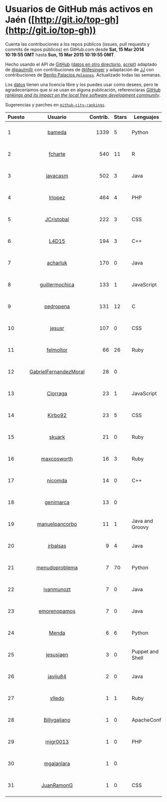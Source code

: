 # Usuarios de GitHub más activos en Jaén ([http://git.io/top-gh](http://git.io/top-gh))



  Cuenta las contribuciones a los repos públicos (issues, pull requests y commits de repos públicos) en GitHub.com desde  **Sat, 15 Mar 2014 10:19:55 GMT** hasta **Sun, 15 Mar 2015 10:19:55 GMT**.

  Hecho usando el API de [GitHub](http://github.com) ([datos en otro directorio](https://github.com/JJ/top-github-users-data/tree/master/data), [script](https://github.com/JJ/top-github-users)) adaptado de [@paulmillr](https://github.com/paulmillr) con contribuciones de [@lifesinger](https://github.com/lifesinger) y adaptación de [JJ](http://jj.github.io) con contribuciones de [Benito Palacios `@pleonex`](http://github.com/pleonex). Actualizado todas las semanas.

  Los [datos](https://github.com/JJ/top-github-users-data/tree/master/data) tienen una licencia libre y los puedes usar como desees, pero te agradeceríamos que si se usan en alguna publicación, referenciaras [*GitHub rankings and its impact on the local free software development community*](https://thewinnower.com/papers/github-rankings-and-its-impact-on-the-local-free-software-development-community).

  Sugerencias y parches en [`github-city-rankings`](http://github.com/JJ/github-city-rankings).


| Puesto   |  Usuario  |Contrib.| Stars | Lenguajes   |      Lugar      |  Avatar  |
|----------|:---------:|-------:|-------|-------------|:---------------:|----------|
| 1 | [bameda](https://github.com/bameda) | 1339 | 5 | Python | Madrid, Jaén, Spain, España | <img src='https://avatars2.githubusercontent.com/u/877218?v=3&s=64' width='64' height='64' title='David Barragán Merino'> |
| 2 | [fcharte](https://github.com/fcharte) | 540 | 11 | R | Jaén, Granada, Spain | <img src='https://avatars3.githubusercontent.com/u/8365501?v=3&s=64' width='64' height='64' title='Francisco Charte Ojeda'> |
| 3 | [javacasm](https://github.com/javacasm) | 502 | 3 | Java | Granada, Jaén (Spain) | <img src='https://avatars3.githubusercontent.com/u/3841695?v=3&s=64' width='64' height='64' title='Jose Antonio Vacas'> |
| 4 | [lrlopez](https://github.com/lrlopez) | 464 | 4 | PHP | Linares (Jaén) | <img src='https://avatars0.githubusercontent.com/u/547387?v=3&s=64' width='64' height='64' title='Luis Ramón López'> |
| 5 | [JCristobal](https://github.com/JCristobal) | 222 | 3 | CSS | Jaén, Granada | <img src='https://avatars0.githubusercontent.com/u/8878426?v=3&s=64' width='64' height='64' title='J. Cristóbal López'> |
| 6 | [L4D15](https://github.com/L4D15) | 194 | 3 | C++ | Jaén | <img src='https://avatars2.githubusercontent.com/u/2948600?v=3&s=64' width='64' height='64' title='José Ladislao Lainez Ortega'> |
| 7 | [acharluk](https://github.com/acharluk) | 170 | 0 | Java | Jaén, Granada, Spain | <img src='https://avatars3.githubusercontent.com/u/5154281?v=3&s=64' width='64' height='64' title='ACharLuk'> |
| 8 | [guillermochica](https://github.com/guillermochica) | 133 | 1 | JavaScript | Granada, de Jaén | <img src='https://avatars0.githubusercontent.com/u/9317092?v=3&s=64' width='64' height='64' title='Guillermo Chica Sabariego'> |
| 9 | [pedropena](https://github.com/pedropena) | 131 | 12 | C | Jaén, Spain | <img src='https://avatars3.githubusercontent.com/u/834583?v=3&s=64' width='64' height='64' title='Pedro Peña Pérez'> |
| 10 | [jesusr](https://github.com/jesusr) | 107 | 0 | CSS | Madrid/Jaén, Spain | <img src='https://avatars2.githubusercontent.com/u/1256168?v=3&s=64' width='64' height='64' title='Jesús R Peinado'> |
| 11 | [felmoltor](https://github.com/felmoltor) | 66 | 26 | Ruby | Madrid / Jaén | <img src='https://avatars1.githubusercontent.com/u/846513?v=3&s=64' width='64' height='64' title='Felipe Molina de la Torre'> |
| 12 | [GabrielFernandezMoral](https://github.com/GabrielFernandezMoral) | 28 | 0 |  | Jaén (Spain) | <img src='https://avatars3.githubusercontent.com/u/3704317?v=3&s=64' width='64' height='64' title='Gabriel Fernández Moral'> |
| 13 | [Ciorraga](https://github.com/Ciorraga) | 23 | 1 | JavaScript | Jaén, Andalucía, España | <img src='https://avatars2.githubusercontent.com/u/5888071?v=3&s=64' width='64' height='64' title='Miguel Ángel Ciórraga'> |
| 14 | [Kirbo92](https://github.com/Kirbo92) | 23 | 5 | CSS | Jaén | <img src='https://avatars1.githubusercontent.com/u/559575?v=3&s=64' width='64' height='64' title='Miguel Angel'> |
| 15 | [skuark](https://github.com/skuark) | 21 | 0 | Ruby | Jaén, Spain | <img src='https://avatars0.githubusercontent.com/u/454382?v=3&s=64' width='64' height='64' title='Jesús Manuel García Muñoz'> |
| 16 | [maxcosworth](https://github.com/maxcosworth) | 16 | 3 | Ruby | Jaén | <img src='https://avatars2.githubusercontent.com/u/389437?v=3&s=64' width='64' height='64' title='Miguel Á. Arroyo'> |
| 17 | [nicomda](https://github.com/nicomda) | 14 | 0 | C++ | Jaén | <img src='https://avatars2.githubusercontent.com/u/4690565?v=3&s=64' width='64' height='64' title='Nicolás Moral'> |
| 18 | [genimarca](https://github.com/genimarca) | 13 | 0 |  | Jaén, Spain | <img src='https://avatars0.githubusercontent.com/u/6276927?v=3&s=64' width='64' height='64' title='Eugenio'> |
| 19 | [manuelpancorbo](https://github.com/manuelpancorbo) | 11 | 1 | Java and Groovy | Jaén, Spain | <img src='https://avatars2.githubusercontent.com/u/9550738?v=3&s=64' width='64' height='64' title='Manuel Pancorbo'> |
| 20 | [jrbalsas](https://github.com/jrbalsas) | 9 | 4 | Java | Jaén - Spain | <img src='https://avatars2.githubusercontent.com/u/356995?v=3&s=64' width='64' height='64' title='José Ramón Balsas'> |
| 21 | [menudoproblema](https://github.com/menudoproblema) | 7 | 70 | Python | Jaén, Spain | <img src='https://avatars0.githubusercontent.com/u/976187?v=3&s=64' width='64' height='64' title='Vicente Ruiz'> |
| 22 | [ivanmunozt](https://github.com/ivanmunozt) | 7 | 0 | Java | Martos (Jaén) | <img src='https://avatars2.githubusercontent.com/u/6499436?v=3&s=64' width='64' height='64' title='Iván Muñoz'> |
| 23 | [emorenopamos](https://github.com/emorenopamos) | 7 | 0 | Java | Torredonjimeno (Jaén)// Córdoba | <img src='https://avatars2.githubusercontent.com/u/7520581?v=3&s=64' width='64' height='64' title='Estefanía Moreno Pamos'> |
| 24 | [Menda](https://github.com/Menda) | 6 | 6 | Python | Jaén, Spain | <img src='https://avatars2.githubusercontent.com/u/23944?v=3&s=64' width='64' height='64' title='Rafa Muñoz'> |
| 25 | [jesusjaen](https://github.com/jesusjaen) | 3 | 0 | Puppet and Shell | Jaén, Spain | <img src='https://avatars1.githubusercontent.com/u/1171916?v=3&s=64' width='64' height='64' title='Jesús Jaén Díaz'> |
| 26 | [javiju84](https://github.com/javiju84) | 2 | 0 | Java | Jaén | <img src='https://avatars2.githubusercontent.com/u/9318191?v=3&s=64' width='64' height='64' title='Javier'> |
| 27 | [vlledo](https://github.com/vlledo) | 1 | 1 | Ruby | Jaén | <img src='https://avatars0.githubusercontent.com/u/695429?v=3&s=64' width='64' height='64' title='Víctor'> |
| 28 | [Billygaliano](https://github.com/Billygaliano) | 1 | 0 | ApacheConf | Jaén | <img src='https://avatars2.githubusercontent.com/u/1250392?v=3&s=64' width='64' height='64' title='Guillermo'> |
| 29 | [mjgr0013](https://github.com/mjgr0013) | 1 | 0 | PHP | Jaén | <img src='https://avatars1.githubusercontent.com/u/8981247?v=3&s=64' width='64' height='64' title='Manuel Jesús García Ruiz'> |
| 30 | [mgalanlara](https://github.com/mgalanlara) | 1 | 0 |  | Jaén | <img src='https://avatars1.githubusercontent.com/u/11155625?v=3&s=64' width='64' height='64' title='Manuel Galán Lara'> |
| 31 | [JuanRamonG](https://github.com/JuanRamonG) | 1 | 0 | CSS | Jaén | <img src='https://avatars0.githubusercontent.com/u/4458029?v=3&s=64' width='64' height='64' title='Juan Ramón González Morales'> |
